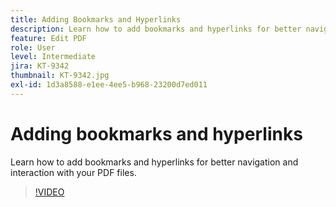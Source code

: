 ```yaml
---
title: Adding Bookmarks and Hyperlinks
description: Learn how to add bookmarks and hyperlinks for better navigation and interaction with your PDF files
feature: Edit PDF
role: User
level: Intermediate
jira: KT-9342
thumbnail: KT-9342.jpg
exl-id: 1d3a8588-e1ee-4ee5-b968-23200d7ed011
---
```

# Adding bookmarks and hyperlinks

Learn how to add bookmarks and hyperlinks for better navigation and interaction with your PDF files.

>[!VIDEO](https://video.tv.adobe.com/v/340837?quality=12&learn=on&hidetitle=true)

